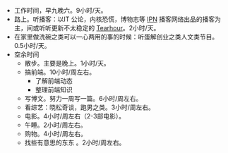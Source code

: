 * 工作时间，早九晚六。9小时/天。
* 路上。听播客：以IT 公论，内核恐慌，博物志等 [IPN](https://ipn.li/) 播客网络出品的播客为主，间或听听更新不太稳定的   [Tearhour](http://teahour.fm/)。2小时/天。
* 在家里做洗碗之类可以一心两用的事的时候：听蛋解创业之类人文类节目。0.5小时/天。
* 空余时间
	* 散步。主要是晚上。1小时/天。
	* 搞前端。10小时/周左右。
		* 了解前端动态
		* 整理前端知识
	* 写博文。努力一周写一篇。6小时/周左右。
	* 看综艺：晓松奇谈，跑男之类。3小时/周左右。
	* 电影。4小时/周左右（2-3部电影）。
	* 午睡。2小时/周左右。
	* 购物。4小时/周左右。
	* 找些有意思的东东 。2小时/周左右。
